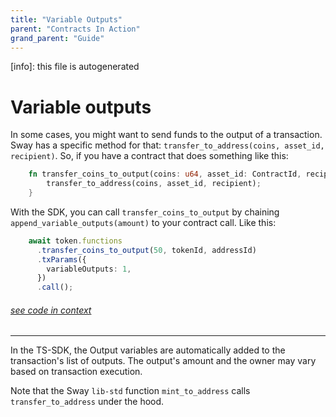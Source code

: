```yaml
---
title: "Variable Outputs"
parent: "Contracts In Action"
grand_parent: "Guide"
---
```


[info]: this file is autogenerated
# Variable outputs

In some cases, you might want to send funds to the output of a transaction. Sway has a specific method for that: `transfer_to_address(coins, asset_id, recipient)`. So, if you have a contract that does something like this:

```rust
    fn transfer_coins_to_output(coins: u64, asset_id: ContractId, recipient: Address) {
        transfer_to_address(coins, asset_id, recipient);
    }
```

With the SDK, you can call `transfer_coins_to_output` by chaining `append_variable_outputs(amount)` to your contract call. Like this:


```typescript
    await token.functions
      .transfer_coins_to_output(50, tokenId, addressId)
      .txParams({
        variableOutputs: 1,
      })
      .call();
```
###### [see code in context](https://github.com/FuelLabs/fuels-ts/blob/master/packages/fuel-gauge/src/token-test-contract.test.ts#L45-L52)

---


In the TS-SDK, the Output variables are automatically added to the transaction's list of outputs. The output's amount and the owner may vary based on transaction execution.

Note that the Sway `lib-std` function `mint_to_address` calls `transfer_to_address` under the hood.
